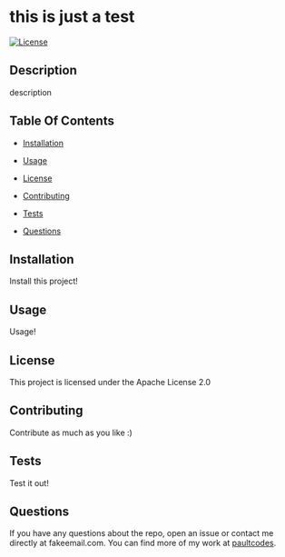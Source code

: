 # this is just a test

[![License](https://img.shields.io/badge/License-Apache_2.0-blue.svg)](https://opensource.org/licenses/Apache-2.0)

## Description

description

## Table Of Contents

- [Installation](#installation)

- [Usage](#usage)

- [License](#license)

- [Contributing](#contributing)

- [Tests](#test)

- [Questions](#questions)

## Installation <a name="installation"></a>

Install this project!

## Usage <a name="usage"></a>

Usage!

## License <a name="license"></a>

This project is licensed under the Apache License 2.0

## Contributing <a name="contributing"></a>

Contribute as much as you like :)

## Tests <a name="test"></a>

Test it out!

## Questions <a name="questions"></a>

If you have any questions about the repo, open an issue or contact me directly at fakeemail.com. You can find more of my work at [paultcodes](https://github.com/Paultcodes?tab=repositories).
